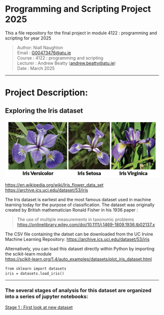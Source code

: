 # Programming and Scripting Project 2025
This a file repository for the final project in module 4122 : programming and scripting for year 2025

> Author: Niall Naughton  
> Email : G00473476@atu.ie  
> Course : 4122 : programming and scripting  
> Lecturer : Andrew Beatty (andrew.beatty@atu.ie)  
> Date : March 2025  
***
# Project Description:  
## Exploring the Iris dataset  
   
![alt text](iris-machinelearning.png)
  
https://en.wikipedia.org/wiki/Iris_flower_data_set  
https://archive.ics.uci.edu/dataset/53/iris


The Iris dataset is earliest and the most famous dataset used in machine learning today for the purpose of classification.
The dataset was originally created by British mathematician Ronald Fisher in his 1936 paper : 
> The use of multiple measurements in taxonomic problems  
https://onlinelibrary.wiley.com/doi/10.1111/j.1469-1809.1936.tb02137.x

  

  The CSV file containing the datset can be downloaded from the UC Irvine Machine Learning Repository:
  https://archive.ics.uci.edu/dataset/53/iris  
  
  Alternatively, you can load this dataset directly within Python by importing the scikit-learn module  
https://scikit-learn.org/1.4/auto_examples/datasets/plot_iris_dataset.html  

```
from sklearn import datasets  
iris = datasets.load_iris()
```

***
### The several stages of analysis for this dataset are organized into a series of jupyter notebooks: 

[Stage 1 : First look at new dataset ](exploring_the_iris_dataset_1.ipynb)